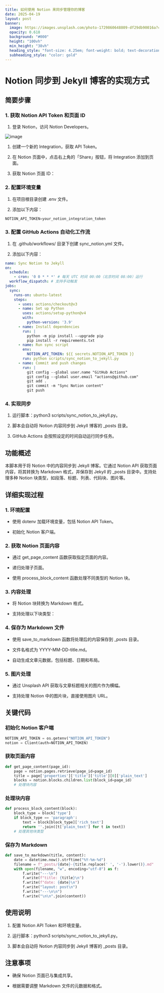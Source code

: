 ```yaml
---
title: 如何使用 Notion 来同步管理你的博客
date: 2025-04-19
layout: post
banner:
  image: https://images.unsplash.com/photo-1729860648809-df29db90016a?crop=entropy&cs=tinysrgb&fit=max&fm=jpg&ixid=M3w2OTIwMzJ8MHwxfHJhbmRvbXx8fHx8fHx8fDE3NDUwNzIyNDd8&ixlib=rb-4.0.3&q=80&w=1080
  opacity: 0.618
  background: "#000"
  height: "100vh"
  min_height: "38vh"
  heading_style: "font-size: 4.25em; font-weight: bold; text-decoration: underline"
  subheading_style: "color: gold"
---
```


# Notion 同步到 Jekyll 博客的实现方式

## 简要步骤

### 1. 获取 Notion API Token 和页面 ID

1. 登录 Notion，访问 Notion Developers。

![image](https://prod-files-secure.s3.us-west-2.amazonaws.com/a7a0cc5a-89b9-4cda-8686-1fba0ca52f40/d19c1afe-dea5-4312-9333-786b0ba83054/image.png?X-Amz-Algorithm=AWS4-HMAC-SHA256&X-Amz-Content-Sha256=UNSIGNED-PAYLOAD&X-Amz-Credential=ASIAZI2LB466WIFKKEWX%2F20250419%2Fus-west-2%2Fs3%2Faws4_request&X-Amz-Date=20250419T141726Z&X-Amz-Expires=3600&X-Amz-Security-Token=IQoJb3JpZ2luX2VjEAQaCXVzLXdlc3QtMiJHMEUCIFC4IKK5akQE2MFcSfcc9f1%2Byp7HSXJ9SDTZ380UH1rvAiEArAu3NLIF4L3W7mMFpGUC436y09Up1esUbB%2FBwPwwsfoqiAQIjf%2F%2F%2F%2F%2F%2F%2F%2F%2F%2FARAAGgw2Mzc0MjMxODM4MDUiDMLFThRH4Su78e9lyircA41nAlv5s21Rot9NB6vUG9jwqSG7%2BM1qsLWwy%2BRW%2FhdTImpe1jfXX7TYTo0Ok%2F3iwYL3hGQfgVIJ1DVunI4J2fO93uWcqAeZKjOdyfuWgRpY0sCdtNnca6mxvJrkI3lO9vPG4MRA2lJy248oTOIaX3NhFxeNx1xPEdrOunqmQGX0u%2B2YwK8A2RWfQ9iH%2Fl%2FsUXCtuNS4bnjek5Fv%2Fg5yEQt%2BX6GOzYYBwnqcgKdgzWoNiH6bN91IQ1NXwFNujU9EuZz%2B9CN8kskEy0F6XylJHtvUR2if%2FfxxygS1S1kXJryh%2BYlPB%2Bo8y3iFJrmo49dc0zbdyUS17tQEx9uouWEWsAjI5SxdVRNGJ4QbMgdkKnq4p%2FGLMlJpBemiUNn6HjftyDwHmkHPzvXJIJnbojPbRb4EPct322NnyaMsRGv4IhXV%2Fk5NJhh4mIrHv5ViAYP%2FI%2BARiNkWSr7xK%2BrJIy1thJHDsbGZ8rhcDtxtGHlRp290gB6g9l3OJLLf9UuvuuhMIlmIqBMyV94AAjpXv%2BL7b6Sp9FSRMBrIc0ov0GyWW5SXqVFpNvark6WycL3tBpeiinYf8sMxP4%2BYFGkQpQkLFCKupP97xthjduUdzuRISYnWIMU4F1VupRBdP3LdMOSYjsAGOqUBzpEZk4709qZZFcuGa2T0%2FSsPIY6KHlHKnxfARCgNPQmLCNpOgfCxWntzwORlCEBtQbUc8HJCWDVGUVAbHGNkRP8qHp02FVSbTnc1cjljQFyw4fxvtgl7u05uYCIztwYHNTBtb1rNlhKl0j6TgAyTnLNBZG7x4j0u5Mwa7%2B7jAdg0ZGn1WWm5oubSw%2FgpO7r6c6zUKIro%2Fo6PIZMLlYiQCj2aBovK&X-Amz-Signature=254a16464041f2ae247d424908305ad26e4fec50af5b0faa0f78aef12237b774&X-Amz-SignedHeaders=host&x-id=GetObject)

1. 创建一个新的 Integration，获取 API Token。

1. 在 Notion 页面中，点击右上角的「Share」按钮，将 Integration 添加到页面。

1. 获取 Notion 页面 ID：


### 2. 配置环境变量

1. 在项目根目录创建 .env 文件。

1. 添加以下内容：

```javascript
NOTION_API_TOKEN=your_notion_integration_token
```

### 3. 配置 GitHub Actions 自动化工作流

1. 在 .github/workflows/ 目录下创建 sync_notion.yml 文件。

1. 添加以下内容：

```yaml
name: Sync Notion to Jekyll
on:
  schedule:
    - cron: '0 0 * * *' # 每天 UTC 时间 00:00（北京时间 08:00）运行
  workflow_dispatch: # 支持手动触发
jobs:
  sync:
    runs-on: ubuntu-latest
    steps:
      - uses: actions/checkout@v3
      - name: Set up Python
        uses: actions/setup-python@v4
        with:
          python-version: '3.9'
      - name: Install dependencies
        run: |
          python -m pip install --upgrade pip
          pip install -r requirements.txt
      - name: Run sync script
        env:
          NOTION_API_TOKEN: ${{ secrets.NOTION_API_TOKEN }}
        run: python scripts/sync_notion_to_jekyll.py
      - name: Commit and push changes
        run: |
          git config --global user.name "GitHub Actions"
          git config --global user.email "actions@github.com"
          git add .
          git commit -m "Sync Notion content"
          git push
```

### 4. 实现同步

1. 运行脚本：python3 scripts/sync_notion_to_jekyll.py。

1. 脚本会自动将 Notion 内容同步到 Jekyll 博客的 _posts 目录。

1. GitHub Actions 会按照设定的时间自动运行同步任务。

## 功能概述

本脚本用于将 Notion 中的内容同步到 Jekyll 博客。它通过 Notion API 获取页面内容，将其转换为 Markdown 格式，并保存到 Jekyll 的 _posts 目录中。支持处理多种 Notion 块类型，如段落、标题、列表、代码块、图片等。

## 详细实现过程

### 1. 环境配置

- 使用 dotenv 加载环境变量，包括 Notion API Token。

- 初始化 Notion 客户端。

### 2. 获取 Notion 页面内容

- 通过 get_page_content 函数获取指定页面的内容。

- 递归处理子页面。

- 使用 process_block_content 函数处理不同类型的 Notion 块。

### 3. 内容处理

- 将 Notion 块转换为 Markdown 格式。

- 支持处理以下块类型：


### 4. 保存为 Markdown 文件

- 使用 save_to_markdown 函数将处理后的内容保存到 _posts 目录。

- 文件名格式为 YYYY-MM-DD-title.md。

- 自动生成文章元数据，包括标题、日期和布局。

### 5. 图片处理

- 通过 Unsplash API 获取与文章标题相关的图片作为横幅。

- 支持处理 Notion 中的图片块，直接使用图片 URL。

## 关键代码

### 初始化 Notion 客户端

```python
NOTION_API_TOKEN = os.getenv("NOTION_API_TOKEN")
notion = Client(auth=NOTION_API_TOKEN)
```

### 获取页面内容

```python
def get_page_content(page_id):
    page = notion.pages.retrieve(page_id=page_id)
    title = page['properties']['title']['title'][0]['plain_text']
    blocks = notion.blocks.children.list(block_id=page_id)
    # 处理块内容
```

### 处理块内容

```python
def process_block_content(block):
    block_type = block['type']
    if block_type == 'paragraph':
        text = block[block_type]['rich_text']
        return ''.join([t['plain_text'] for t in text])
    # 处理其他块类型
```

### 保存为 Markdown

```python
def save_to_markdown(title, content):
    date = datetime.now().strftime("%Y-%m-%d")
    filename = f"_posts/{date}-{title.replace(' ', '-').lower()}.md"
    with open(filename, "w", encoding="utf-8") as f:
        f.write("---\n")
        f.write(f"title: {title}\n")
        f.write(f"date: {date}\n")
        f.write("layout: post\n")
        f.write("---\n\n")
        f.write("\n\n".join(content))
```

## 使用说明

1. 配置 Notion API Token 和环境变量。

1. 运行脚本：python3 scripts/sync_notion_to_jekyll.py。

1. 脚本会自动将 Notion 内容同步到 Jekyll 博客的 _posts 目录。

## 注意事项

- 确保 Notion 页面已与集成共享。

- 根据需要调整 Markdown 文件的元数据和格式。